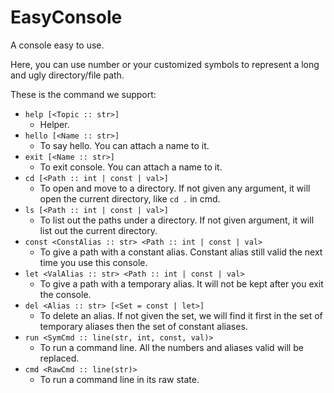 # EasyConsole

A console easy to use.

Here, you can use number or your customized symbols to represent a long and ugly directory/file path.

These is the command we support:

- `help [<Topic :: str>]`
  - Helper.
- `hello [<Name :: str>]`
  - To say hello. You can attach a name to it.
- `exit [<Name :: str>]`
  - To exit console. You can attach a name to it.
- `cd [<Path :: int | const | val>]`
  - To open and move to a directory. If not given any argument, it will open the current directory, like `cd .` in cmd.
- `ls [<Path :: int | const | val>]`
  - To list out the paths under a directory. If not given argument, it will list out the current directory.
- `const <ConstAlias :: str> <Path :: int | const | val>`
  - To give a path with a constant alias. Constant alias still valid the next time you use this console.
- `let <ValAlias :: str> <Path :: int | const | val>`
  - To give a path with a temporary alias. It will not be kept after you exit the console.
- `del <Alias :: str> [<Set = const | let>]`
  - To delete an alias. If not given the set, we will find it first in the set of temporary aliases then the set of constant aliases.
- `run <SymCmd :: line(str, int, const, val)>`
  - To run a command line. All the numbers and aliases valid will be replaced.
- `cmd <RawCmd :: line(str)>`
  - To run a command line in its raw state.
